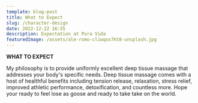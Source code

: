 ```yaml
---
template: blog-post
title: What to Expect
slug: /character-design
date: 2022-12-22 16:55
description: Expectation at Pura Vida
featuredImage: /assets/ale-romo-cliwqxx7kt8-unsplash.jpg
---
```

**WHAT TO EXPECT**

My philosophy is to provide uniformly excellent deep tissue massage that addresses your body's specific needs. Deep tissue massage comes with a host of healthful benefits including tension release, relaxation, stress relief, improved athletic performance, detoxification, and countless more. Hope your ready to feel lose as goose and ready to take take on the world.